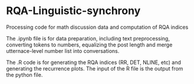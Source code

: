 # RQA-Linguistic-synchrony
Processing code for math discussion data and computation of RQA indices

The .ipynb file is for data preparation, including text preprocessing, converting tokens to numbers, equalizing the post length and merge utternace-level number list into conversations.  

The .R code is for generating the RQA indices (RR, DET, NLINE, etc) and generating the recurrence plots. The input of the R file is the output from the python file. 
